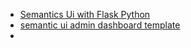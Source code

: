 - [Semantics Ui with Flask Python](https://www.youtube.com/watch?v=uiDZ4spT4_Q)
- [semantic ui admin dashboard template](https://www.youtube.com/watch?v=g7lO8wqrLFg)
-
